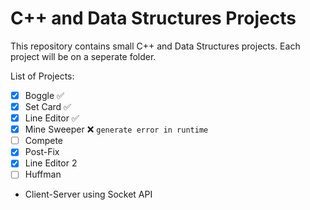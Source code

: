 # C++ and Data Structures Projects 
This repository contains small C++ and Data Structures projects. Each project will be on a seperate folder.

List of Projects:
- [x] Boggle :white_check_mark:
- [x] Set Card :white_check_mark:
- [x] Line Editor :white_check_mark:
- [x] Mine Sweeper :x: `generate error in runtime`
- [ ] Compete
- [x] Post-Fix
- [x] Line Editor 2
- [ ] Huffman 
- Client-Server using Socket API
